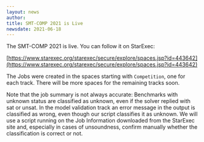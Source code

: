 ```yaml
---
layout: news
author:
title: SMT-COMP 2021 is Live
newsdate: 2021-06-18
---
```

The SMT-COMP 2021 is live.  You can follow it on StarExec:

[https://www.starexec.org/starexec/secure/explore/spaces.jsp?id=443642](https://www.starexec.org/starexec/secure/explore/spaces.jsp?id=443642)

The Jobs were created in the spaces starting with `Competition`, one
for each track.  There will be more spaces for the remaining tracks
soon.

Note that the job summary is not always accurate:  Benchmarks with
unknown status are classified as unknown, even if the solver replied
with sat or unsat.  In the model validation track an error message in
the output is classified as wrong, even though our script classifies
it as unknown. We will use a script running on the Job Information
downloaded from the StarExec site and, especially in cases of
unsoundness, confirm manually whether the classification is correct or
not.
